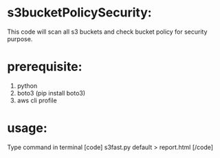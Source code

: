 # s3bucketPolicySecurity:
This code will scan all s3 buckets and check bucket policy for security purpose.

# prerequisite:
1. python
2. boto3 (pip install boto3)
3. aws cli profile

# usage: 
Type command in terminal
[code] s3fast.py default > report.html [/code]
